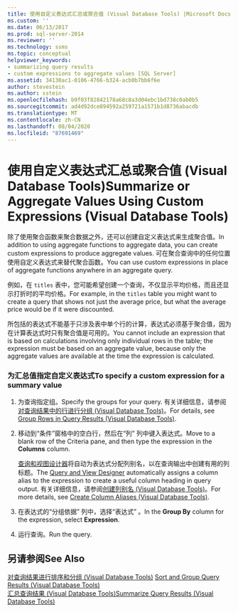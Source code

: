 ```yaml
---
title: 使用自定义表达式汇总或聚合值 (Visual Database Tools) |Microsoft Docs
ms.custom: ''
ms.date: 06/13/2017
ms.prod: sql-server-2014
ms.reviewer: ''
ms.technology: ssms
ms.topic: conceptual
helpviewer_keywords:
- summarizing query results
- custom expressions to aggregate values [SQL Server]
ms.assetid: 34130ac1-0106-4766-b324-acb0b7bb6f6e
author: stevestein
ms.author: sstein
ms.openlocfilehash: b9f03f82842178a68c8a3d04ebc1bd738c0ab0b5
ms.sourcegitcommit: ad4d92dce894592a259721a1571b1d8736abacdb
ms.translationtype: MT
ms.contentlocale: zh-CN
ms.lasthandoff: 08/04/2020
ms.locfileid: "87691469"
---
```

# <a name="summarize-or-aggregate-values-using-custom-expressions-visual-database-tools"></a><span data-ttu-id="4789b-102">使用自定义表达式汇总或聚合值 (Visual Database Tools)</span><span class="sxs-lookup"><span data-stu-id="4789b-102">Summarize or Aggregate Values Using Custom Expressions (Visual Database Tools)</span></span>
  <span data-ttu-id="4789b-103">除了使用聚合函数来聚合数据之外，还可以创建自定义表达式来生成聚合值。</span><span class="sxs-lookup"><span data-stu-id="4789b-103">In addition to using aggregate functions to aggregate data, you can create custom expressions to produce aggregate values.</span></span> <span data-ttu-id="4789b-104">可在聚合查询中的任何位置使用自定义表达式来替代聚合函数。</span><span class="sxs-lookup"><span data-stu-id="4789b-104">You can use custom expressions in place of aggregate functions anywhere in an aggregate query.</span></span>  
  
 <span data-ttu-id="4789b-105">例如，在 `titles` 表中，您可能希望创建一个查询，不仅显示平均价格，而且还显示打折时的平均价格。</span><span class="sxs-lookup"><span data-stu-id="4789b-105">For example, in the `titles` table you might want to create a query that shows not just the average price, but what the average price would be if it were discounted.</span></span>  
  
 <span data-ttu-id="4789b-106">所包括的表达式不能基于只涉及表中单个行的计算，表达式必须基于聚合值，因为在计算表达式时只有聚合值是可用的。</span><span class="sxs-lookup"><span data-stu-id="4789b-106">You cannot include an expression that is based on calculations involving only individual rows in the table; the expression must be based on an aggregate value, because only the aggregate values are available at the time the expression is calculated.</span></span>  
  
### <a name="to-specify-a-custom-expression-for-a-summary-value"></a><span data-ttu-id="4789b-107">为汇总值指定自定义表达式</span><span class="sxs-lookup"><span data-stu-id="4789b-107">To specify a custom expression for a summary value</span></span>  
  
1.  <span data-ttu-id="4789b-108">为查询指定组。</span><span class="sxs-lookup"><span data-stu-id="4789b-108">Specify the groups for your query.</span></span> <span data-ttu-id="4789b-109">有关详细信息，请参阅[对查询结果中的行进行分组 (Visual Database Tools)](visual-database-tools.md)。</span><span class="sxs-lookup"><span data-stu-id="4789b-109">For details, see [Group Rows in Query Results &#40;Visual Database Tools&#41;](visual-database-tools.md).</span></span>  
  
2.  <span data-ttu-id="4789b-110">移动到“条件”窗格中的空白行，然后在“列”  列中键入表达式。</span><span class="sxs-lookup"><span data-stu-id="4789b-110">Move to a blank row of the Criteria pane, and then type the expression in the **Columns** column.</span></span>  
  
     <span data-ttu-id="4789b-111">[查询和视图设计器](query-and-view-designer-tools-visual-database-tools.md)将自动为表达式分配列别名，以在查询输出中创建有用的列标题。</span><span class="sxs-lookup"><span data-stu-id="4789b-111">The [Query and View Designer](query-and-view-designer-tools-visual-database-tools.md) automatically assigns a column alias to the expression to create a useful column heading in query output.</span></span> <span data-ttu-id="4789b-112">有关详细信息，请参阅[创建列别名 (Visual Database Tools)](create-column-aliases-visual-database-tools.md)。</span><span class="sxs-lookup"><span data-stu-id="4789b-112">For more details, see [Create Column Aliases &#40;Visual Database Tools&#41;](create-column-aliases-visual-database-tools.md).</span></span>  
  
3.  <span data-ttu-id="4789b-113">在表达式的“分组依据”  列中，选择“表达式”  。</span><span class="sxs-lookup"><span data-stu-id="4789b-113">In the **Group By** column for the expression, select **Expression**.</span></span>  
  
4.  <span data-ttu-id="4789b-114">运行查询。</span><span class="sxs-lookup"><span data-stu-id="4789b-114">Run the query.</span></span>  
  
## <a name="see-also"></a><span data-ttu-id="4789b-115">另请参阅</span><span class="sxs-lookup"><span data-stu-id="4789b-115">See Also</span></span>  
 <span data-ttu-id="4789b-116">[对查询结果进行排序和分组 &#40;Visual Database Tools&#41;](sort-and-group-query-results-visual-database-tools.md) </span><span class="sxs-lookup"><span data-stu-id="4789b-116">[Sort and Group Query Results &#40;Visual Database Tools&#41;](sort-and-group-query-results-visual-database-tools.md) </span></span>  
 [<span data-ttu-id="4789b-117">汇总查询结果 (Visual Database Tools)</span><span class="sxs-lookup"><span data-stu-id="4789b-117">Summarize Query Results &#40;Visual Database Tools&#41;</span></span>](summarize-query-results-visual-database-tools.md)  
  
  
